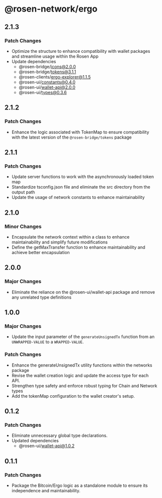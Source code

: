 # @rosen-network/ergo

## 2.1.3

### Patch Changes

- Optimize the structure to enhance compatibility with wallet packages and streamline usage within the Rosen App
- Update dependencies
  - @rosen-bridge/icons@2.0.0
  - @rosen-bridge/tokens@3.1.1
  - @rosen-clients/ergo-explorer@1.1.5
  - @rosen-ui/constants@0.4.0
  - @rosen-ui/wallet-api@2.0.0
  - @rosen-ui/types@0.3.6

## 2.1.2

### Patch Changes

- Enhance the logic associated with TokenMap to ensure compatibility with the latest version of the `@rosen-bridge/tokens` package

## 2.1.1

### Patch Changes

- Update server functions to work with the asynchronously loaded token map
- Standardize tsconfig.json file and eliminate the src directory from the output path
- Update the usage of network constants to enhance maintainability

## 2.1.0

### Minor Changes

- Encapsulate the network context within a class to enhance maintainability and simplify future modifications
- Define the getMaxTransfer function to enhance maintainability and achieve better encapsulation

## 2.0.0

### Major Changes

- Eliminate the reliance on the @rosen-ui/wallet-api package and remove any unrelated type definitions

## 1.0.0

### Major Changes

- Update the input parameter of the `generateUnsignedTx` function from an `UNWRAPPED-VALUE` to a `WRAPPED-VALUE`.

### Patch Changes

- Enhance the generateUnsignedTx utility functions within the networks package
- Revise the wallet creation logic and update the access type for each API.
- Strengthen type safety and enforce robust typing for Chain and Network types
- Add the tokenMap configuration to the wallet creator's setup.

## 0.1.2

### Patch Changes

- Eliminate unnecessary global type declarations.
- Updated dependencies
  - @rosen-ui/wallet-api@1.0.2

## 0.1.1

### Patch Changes

- Package the Bitcoin/Ergo logic as a standalone module to ensure its independence and maintainability.
